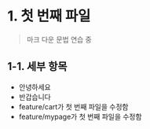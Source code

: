 # 1. 첫 번째 파일
> 마크 다운 문법 연습 중

## 1-1. 세부 항목
* 안녕하세요
* 반갑습니다 
* feature/cart가 첫 번째 파일을 수정함 
* feature/mypage가 첫 번째 파일을 수정함

